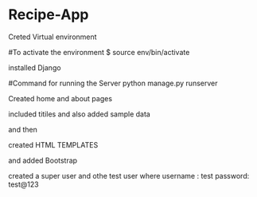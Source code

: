 # Recipe-App

Creted Virtual environment


#To activate the environment 
$ source env/bin/activate

installed Django 


#Command for running the Server
python manage.py runserver

Created home and about pages

included titiles and also added sample data 

and then

created HTML TEMPLATES

and added Bootstrap


created a super user
and othe test user where
username : test
password: test@123







